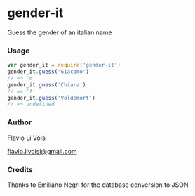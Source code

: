 # gender-it

Guess the gender of an italian name

### Usage
```javascript
var gender_it = require('gender-it')
gender_it.guess('Giacomo')
// => 'm'
gender_it.guess('Chiara')
// => 'f'
gender_it.guess('Voldemort')
// => undefined
```

### Author
Flavio Li Volsi

flavio.livolsi@gmail.com

### Credits
Thanks to Emiliano Negri for the database conversion to JSON
